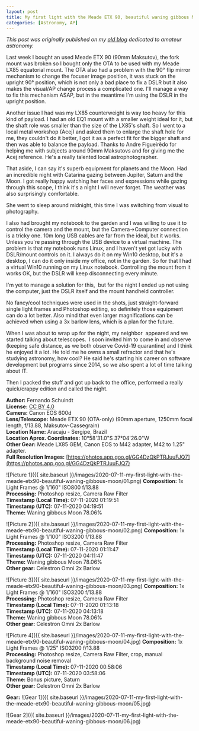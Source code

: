 ```yaml
---
layout: post
title: My first light with the Meade ETX 90, beautiful waning gibbous Moon
categories: [Astronomy, AP]
---
```


*This post was originally published on my [old blog](https://boredprogrammer.postach.io/post/my-first-light-with-the-meade-etx-90-beautiful-waning-gibbous-moon) dedicated to amateur astronomy.*

Last week I bought an used Meade ETX 90 (90mm Maksutov), the fork mount was broken so I bought only the OTA to be used with my Meade LX85 equatorial mount. The OTA also had a problem with the 90° flip mirror mechanism to change the focuser image position, it was stuck on the upright 90° position, which is not only a bad place to fix a DSLR but it also makes the visual/AP change process a complicated one. I'll manage a way to fix this mechanism ASAP, but in the meantime I'm using the DSLR in the upright position.

Another issue I had was my LX85 counterweight is way too heavy for this kind of payload. I had an old EQ1 mount with a smaller weight ideal for it, but the shaft role was smaller than the size of the LX85's shaft. So I went to a local metal workshop (Acej) and asked them to enlarge the shaft hole for me, they couldn't do it better, I got it as a perfect fit for the bigger shaft and then was able to balance the payload. Thanks to Andre Figueirêdo for helping me with subjects around 90mm Maksutovs and for giving me the Acej reference. He's a really talented local astrophotographer.

That aside, I can say it's superb equipment for planets and the Moon. Had an incredible night with Catarina gazing between Jupiter, Saturn and the Moon. I got really happy watching her faces and expressions while gazing through this scope, I think it's a night I will never forget. The weather was also surprisingly comfortable.

She went to sleep around midnight, this time I was switching from visual to photography.

I also had brought my notebook to the garden and I was willing to use it to control the camera and the mount, but the Camera->Computer connection is a tricky one. 10m long USB cables are far from the ideal, but it works. Unless you're passing through the USB device to a virtual machine. The problem is that my notebook runs Linux, and I haven't yet got lucky with DSLR/mount controls on it. I always do it on my Win10 desktop, but it's a desktop, I can do it only inside my office, not in the garden. So for that I had a virtual Win10 running on my Linux notebook. Controlling the mount from it works OK, but the DSLR will keep disconnecting every minute.

I'm yet to manage a solution for this,  but for the night I ended up not using the computer, just the DSLR itself and the mount handheld controller.

No fancy/cool techniques were used in the shots, just straight-forward single light frames and Photoshop editing, so definitely those equipment can do a lot better. Also mind that even larger magnifications can be achieved when using a 3x barlow lens, which is a plan for the future.

When I was about to wrap up for the night, my neighbor  appeared and we started talking about telescopes.  I soon invited him to come in and observe (keeping safe distance, as we both observe Covid-19 quarantine) and I think he enjoyed it a lot. He told me he owns a small refractor and that he's studying astronomy, how cool? He said he's starting his career on software development but programs since 2014, so we also spent a lot of time talking about IT.

Then I packed the stuff and got up back to the office, performed a really quick/crappy edition and called the night.

**Author:** Fernando Schuindt  
**License:** [CC BY 4.0](https://creativecommons.org/licenses/by/4.0/)  
**Camera:** Canon EOS 600d  
**Lens/Telescope:** Meade ETX 90 (OTA-only) (90mm aperture, 1250mm focal length, f/13.88, Maksutov-Cassegrain)  
**Location Name:** Aracaju - Sergipe, Brazil  
**Location Aprox. Coordinates:** 10°58'31.0"S 37°04'26.0"W  
**Other Gear:**  Meade LX85 GEM, Canon EOS to M42 adapter, M42 to 1.25" adapter.  
**Full Resolution Images:** [https://photos.app.goo.gl/GG4DzQkPTRJuuFJQ7](https://photos.app.goo.gl/GG4DzQkPTRJuuFJQ7)  

![Picture 1]({{ site.baseurl }}/images/2020-07-11-my-first-light-with-the-meade-etx90-beautiful-waning-gibbous-moon/01.png)
**Composition:** 1x Light Frames @ 1/160" ISO800 f/13.88  
**Processing:** Photoshop resize, Camera Raw Filter  
**Timestamp (Local Time):** 07-11-2020 01:19:51  
**Timestamp (UTC):** 07-11-2020 04:19:51  
**Theme:** Waning gibbous Moon 78.06%  

![Picture 2]({{ site.baseurl }}/images/2020-07-11-my-first-light-with-the-meade-etx90-beautiful-waning-gibbous-moon/02.png)
**Composition:** 1x Light Frames @ 1/100" ISO3200 f/13.88  
**Processing:** Photoshop resize, Camera Raw Filter  
**Timestamp (Local Time):** 07-11-2020 01:11:47  
**Timestamp (UTC):** 07-11-2020 04:11:47  
**Theme:** Waning gibbous Moon 78.06%  
**Other gear:** Celestron Omni 2x Barlow  

![Picture 3]({{ site.baseurl }}/images/2020-07-11-my-first-light-with-the-meade-etx90-beautiful-waning-gibbous-moon/03.png)
**Composition:** 1x Light Frames @ 1/160" ISO3200 f/13.88  
**Processing:** Photoshop resize, Camera Raw Filter  
**Timestamp (Local Time):** 07-11-2020 01:13:18  
**Timestamp (UTC):** 07-11-2020 04:13:18  
**Theme:** Waning gibbous Moon 78.06%  
**Other gear:** Celestron Omni 2x Barlow  

![Picture 4]({{ site.baseurl }}/images/2020-07-11-my-first-light-with-the-meade-etx90-beautiful-waning-gibbous-moon/04.jpg)
**Composition:** 1x Light Frames @ 1/25" ISO3200 f/13.88  
**Processing:** Photoshop resize, Camera Raw Filter, crop, manual background noise removal  
**Timestamp (Local Time):** 07-11-2020 00:58:06  
**Timestamp (UTC):** 07-11-2020 03:58:06  
**Theme:** Bonus picture, Saturn  
**Other gear:** Celestron Omni 2x Barlow  

**Gear:**
![Gear 1]({{ site.baseurl }}/images/2020-07-11-my-first-light-with-the-meade-etx90-beautiful-waning-gibbous-moon/05.jpg)

![Gear 2]({{ site.baseurl }}/images/2020-07-11-my-first-light-with-the-meade-etx90-beautiful-waning-gibbous-moon/06.jpg)
